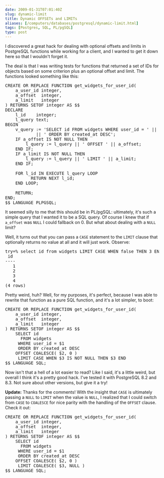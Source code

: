 ```yaml
--- 
date: 2009-01-31T07:01:40Z
slug: dynamic-limit
title: Dynamic OFFSETs and LIMITs
aliases: [/computers/databases/postgresql/dynamic-limit.html]
tags: [Postgres, SQL, PL/pgSQL]
type: post
---
```


<p>I discovered a great hack for dealing with optional offsets and limits in PostgreSQL functions while working for a client, and I wanted to get it down here so that I wouldn't forget it.</p>

<p>The deal is that I was writing tests for functions that returned a set of IDs for objects based on some criterion plus an optional offset and limit. The functions looked something like this:</p>

<pre>
CREATE OR REPLACE FUNCTION get_widgets_for_user_id(
    a_user_id integer,
    a_offset  integer,
    a_limit   integer
) RETURNS SETOF integer AS $$ 
DECLARE  
    l_id    integer;
    l_query text;
BEGIN
    v_query := &#x0027;SELECT id FROM widgets WHERE user_id = &#x0027; || a_user_id
            || &#x0027; ORDER BY created_at DESC&#x0027;;
    IF a_offset IS NOT NULL THEN 
        l_query := l_query || &#x0027; OFFSET &#x0027; || a_offset; 
    END IF; 
    IF a_limit IS NOT NULL THEN 
        l_query := l_query || &#x0027; LIMIT &#x0027; || a_limit; 
    END IF; 

    FOR l_id IN EXECUTE l_query LOOP 
          RETURN NEXT l_id;
    END LOOP; 
     
    RETURN; 
END;
$$ LANGUAGE PLPGSQL;
</pre>

<p>It seemed silly to me that this should be in PL/pgSQL: ultimately, it's such a simple query that I wanted it to be a SQL query. Of course I knew that if <code>a_offset</code> was <code>NULL</code> I could fallback on 0. But what about dealing with a <code>NULL</code> limit?</p>

<p>Well, it turns out that you can pass a <code>CASE</code> statement to the <code>LIMIT</code> clause that optionally returns no value at all and it will just work. Observe:</p>

<pre>
try=% select id from widgets LIMIT CASE WHEN false THEN 3 END;
 id
----
   1
   2
   3
   4
(4 rows)
</pre>

<p>Pretty weird, huh? Well, for my purposes, it's perfect, because I was able to rewrite that function as a pure SQL function, and it's a lot simpler, to boot:</p>

<pre>
CREATE OR REPLACE FUNCTION get_widgets_for_user_id(
    a_user_id integer,
    a_offset  integer,
    a_limit   integer
) RETURNS SETOF integer AS $$ 
    SELECT id
      FROM widgets
     WHERE user_id = $1
     ORDER BY created_at DESC
    OFFSET COALESCE( $2, 0 )
     LIMIT CASE WHEN $3 IS NOT NULL THEN $3 END
$$ LANGUAGE SQL;
</pre>

<p>Now isn't that a hell of a lot easier to read? Like I said, it's a little weird, but overall I think it's a pretty good hack. I've tested it with PostgreSQL 8.2 and 8.3. Not sure about other versions, but give it a try!</p>

<p><strong>Update:</strong> Thanks for the comments! With the insight that <code>CASE</code> is ultimately passing a <code>NULL</code> to <code>LIMIT</code> when the value is <code>NULL</code>, I realized that I could switch from <code>CASE</code> to <code>COALESCE</code> for nice parity with the handling of the <code>OFFSET</code> clause. Check it out:</p>

<pre>
CREATE OR REPLACE FUNCTION get_widgets_for_user_id(
    a_user_id integer,
    a_offset  integer,
    a_limit   integer
) RETURNS SETOF integer AS $$ 
    SELECT id
      FROM widgets
     WHERE user_id = $1
     ORDER BY created_at DESC
    OFFSET COALESCE( $2, 0 )
     LIMIT COALESCE( $3, NULL )
$$ LANGUAGE SQL;
</pre>
